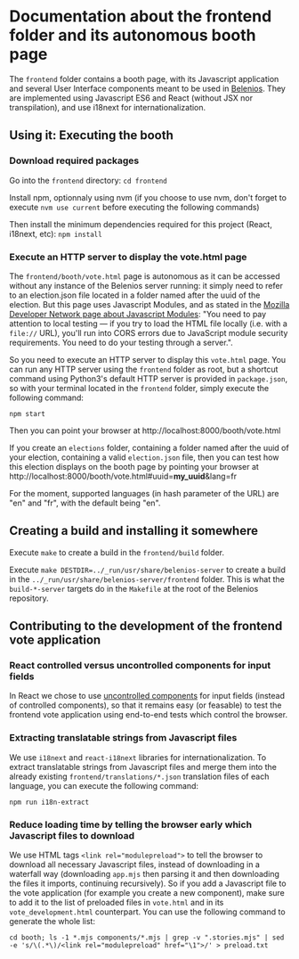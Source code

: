 # Documentation about the frontend folder and its autonomous booth page



The `frontend` folder contains a booth page, with its Javascript application and several User Interface components meant to be used in [Belenios](https://www.belenios.org/). They are implemented using Javascript ES6 and React (without JSX nor transpilation), and use i18next for internationalization.

## Using it: Executing the booth

### Download required packages

Go into the `frontend` directory: `cd frontend`

Install npm, optionnaly using nvm (if you choose to use nvm, don't forget to execute `nvm use current` before executing the following commands)

Then install the minimum dependencies required for this project (React, i18next, etc): `npm install`

### Execute an HTTP server to display the vote.html page

The `frontend/booth/vote.html` page is autonomous as it can be accessed without any instance of the Belenios server running: it simply need to refer to an election.json file located in a folder named after the uuid of the election. But this page uses Javascript Modules, and as stated in the [Mozilla Developer Network page about Javascript Modules](https://developer.mozilla.org/en-US/docs/Web/JavaScript/Guide/Modules): "You need to pay attention to local testing — if you try to load the HTML file locally (i.e. with a `file://` URL), you'll run into CORS errors due to JavaScript module security requirements. You need to do your testing through a server.".

So you need to execute an HTTP server to display this `vote.html` page. You can run any HTTP server using the `frontend` folder as root, but a shortcut command using Python3's default HTTP server is provided in `package.json`, so with your terminal located in the `frontend` folder, simply execute the following command:

`npm start`

Then you can point your browser at http://localhost:8000/booth/vote.html

If you create an `elections` folder, containing a folder named after the uuid of your election, containing a valid `election.json` file, then you can test how this election displays on the booth page by pointing your browser at http://localhost:8000/booth/vote.html#uuid=__my_uuid__&lang=fr

For the moment, supported languages (in hash parameter of the URL) are "en" and "fr", with the default being "en".

## Creating a build and installing it somewhere

Execute `make` to create a build in the `frontend/build` folder.

Execute `make DESTDIR=../_run/usr/share/belenios-server` to create a build in the `../_run/usr/share/belenios-server/frontend` folder. This is what the `build-*-server` targets do in the `Makefile` at the root of the Belenios repository.

## Contributing to the development of the frontend vote application

### React controlled versus uncontrolled components for input fields

In React we chose to use [uncontrolled components](https://en.reactjs.org/docs/uncontrolled-components.html) for input fields (instead of controlled components), so that it remains easy (or feasable) to test the frontend vote application using end-to-end tests which control the browser.

### Extracting translatable strings from Javascript files

We use `i18next` and `react-i18next` libraries for internationalization. To extract translatable strings from Javascript files and merge them into the already existing `frontend/translations/*.json` translation files of each language, you can execute the following command:

`npm run i18n-extract`

### Reduce loading time by telling the browser early which Javascript files to download

We use HTML tags `<link rel="modulepreload">` to tell the browser to download all necessary Javascript files, instead of downloading in a waterfall way (downloading `app.mjs` then parsing it and then downloading the files it imports, continuing recursively). So if you add a Javascript file to the vote application (for example you create a new component), make sure to add it to the list of preloaded files in `vote.html` and in its `vote_development.html` counterpart. You can use the following command to generate the whole list:

`cd booth; ls -1 *.mjs components/*.mjs | grep -v ".stories.mjs" | sed -e 's/\(.*\)/<link rel="modulepreload" href="\1">/' > preload.txt`
